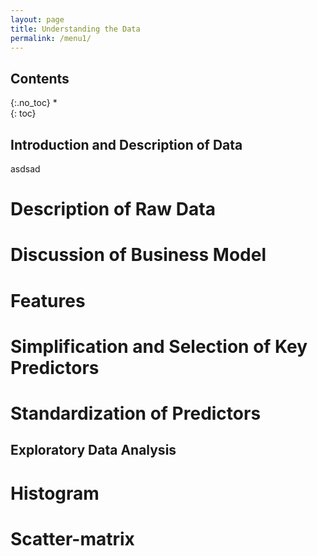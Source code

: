 ```yaml
---
layout: page
title: Understanding the Data
permalink: /menu1/
---
```

## Contents
{:.no_toc}
*  
{: toc}

## Introduction and Description of Data
asdsad

# Description of Raw Data

# Discussion of Business Model

# Features

# Simplification and Selection of Key Predictors

# Standardization of Predictors






## Exploratory Data Analysis


# Histogram


# Scatter-matrix
